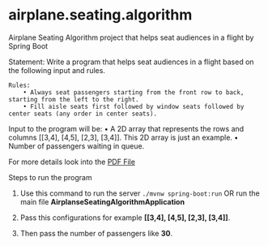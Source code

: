 # airplane.seating.algorithm
Airplane Seating Algorithm project that helps seat audiences in a flight by Spring Boot

Statement:
    Write a program that helps seat audiences in a flight based on the following input and rules.

    Rules:
        • Always seat passengers starting from the front row to back, starting from the left to the right.
        • Fill aisle seats first followed by window seats followed by center seats (any order in center seats).
        
Input to the program will be:
    • A 2D array that represents the rows and columns [[3,4], [4,5], [2,3], [3,4]]. This 2D array is just an example. 
    • Number of passengers waiting in queue.

For more details look into the [PDF File]() 
    
Steps to run the program

1. Use this command to run the server
   `./mvnw spring-boot:run`
            OR
   run the main file **AirplanseSeatingAlgorithmApplication**

2. Pass this configurations for example **[[3,4], [4,5], [2,3], [3,4]]**.
3. Then pass the number of passengers like **30**.

